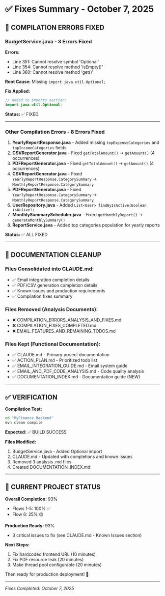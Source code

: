 # ✅ Fixes Summary - October 7, 2025

## 🔧 COMPILATION ERRORS FIXED

### **BudgetService.java - 3 Errors Fixed**

**Errors:**
- Line 351: Cannot resolve symbol 'Optional'
- Line 354: Cannot resolve method 'isEmpty()'
- Line 360: Cannot resolve method 'get()'

**Root Cause:** Missing `import java.util.Optional;`

**Fix Applied:**
```java
// Added to imports section:
import java.util.Optional;
```

**Status:** ✅ FIXED

---

### **Other Compilation Errors - 8 Errors Fixed**

1. **YearlyReportResponse.java** - Added missing `topExpenseCategories` and `topIncomeCategories` fields
2. **CSVReportGenerator.java** - Fixed `getTotalAmount()` → `getAmount()` (4 occurrences)
3. **PDFReportGenerator.java** - Fixed `getTotalAmount()` → `getAmount()` (4 occurrences)
4. **CSVReportGenerator.java** - Fixed `YearlyReportResponse.CategorySummary` → `MonthlyReportResponse.CategorySummary`
5. **PDFReportGenerator.java** - Fixed `YearlyReportResponse.CategorySummary` → `MonthlyReportResponse.CategorySummary`
6. **UserRepository.java** - Added `List<User> findByIsActive(Boolean isActive);`
7. **MonthlySummaryScheduler.java** - Fixed `getMonthlyReport()` → `generateMonthlySummary()`
8. **ReportService.java** - Added top categories population for yearly reports

**Status:** ✅ ALL FIXED

---

## 📄 DOCUMENTATION CLEANUP

### **Files Consolidated into CLAUDE.md:**
- ✅ Email integration completion details
- ✅ PDF/CSV generation completion details
- ✅ Known issues and production requirements
- ✅ Compilation fixes summary

### **Files Removed (Analysis Documents):**
- ❌ COMPILATION_ERRORS_ANALYSIS_AND_FIXES.md
- ❌ COMPILATION_FIXES_COMPLETED.md
- ❌ EMAIL_FEATURES_AND_REMAINING_TODOS.md

### **Files Kept (Functional Documentation):**
- ✅ CLAUDE.md - Primary project documentation
- ✅ ACTION_PLAN.md - Prioritized todo list
- ✅ EMAIL_INTEGRATION_GUIDE.md - Email system guide
- ✅ EMAIL_AND_PDF_CODE_ANALYSIS.md - Code quality analysis
- ✅ DOCUMENTATION_INDEX.md - Documentation guide (NEW)

---

## ✅ VERIFICATION

**Compilation Test:**
```bash
cd "MyFinance Backend"
mvn clean compile
```
**Expected:** ✅ BUILD SUCCESS

**Files Modified:**
1. BudgetService.java - Added Optional import
2. CLAUDE.md - Updated with completions and known issues
3. Removed 3 analysis .md files
4. Created DOCUMENTATION_INDEX.md

---

## 🎯 CURRENT PROJECT STATUS

**Overall Completion:** 93%
- Flows 1-5: 100% ✅
- Flow 6: 25% 🟡

**Production Ready:** 93%
- 3 critical issues to fix (see CLAUDE.md - Known Issues section)

**Next Steps:**
1. Fix hardcoded frontend URL (10 minutes)
2. Fix PDF resource leak (20 minutes)
3. Make thread pool configurable (20 minutes)

Then ready for production deployment! 🚀

---

*Fixes Completed: October 7, 2025*
